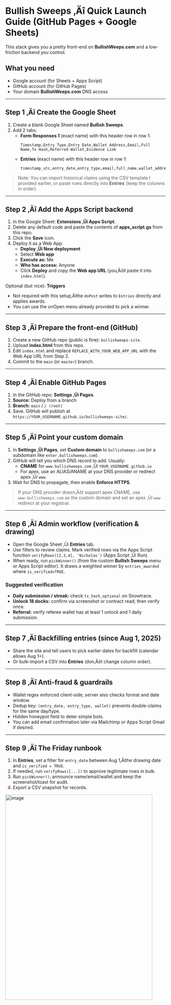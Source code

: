 # Bullish Sweeps ‚Äî Quick Launch Guide (GitHub Pages + Google Sheets)

This stack gives you a pretty front-end on **BullishWeeps.com** and a low-friction backend you control.

## What you need
- Google account (for Sheets + Apps Script)
- GitHub account (for GitHub Pages)
- Your domain **BullishWeeps.com** DNS access

---

## Step 1 ‚Äî Create the Google Sheet
1. Create a blank Google Sheet named **Bullish Sweeps**.
2. Add 2 tabs:
   - **Form Responses 1** (exact name) with this header row in row 1:
     ```
     Timestamp,Entry Type,Entry Date,Wallet Address,Email,Full Name,Tx Hash,Referred Wallet,Evidence Link
     ```
   - **Entries** (exact name) with this header row in row 1:
     ```
     timestamp_utc,entry_date,entry_type,email,full_name,wallet_address,tx_hash_optional,referred_wallet_optional,evidence_link_optional,notes_admin,entries_awarded,tokens_awarded,is_verified,verified_by,verified_at_utc,dedup_key
     ```

> Note: You can import historical claims using the CSV template I provided earlier, or paste rows directly into **Entries** (keep the columns in order).

---

## Step 2 ‚Äî Add the Apps Script backend
1. In the Google Sheet: **Extensions ‚Üí Apps Script**.
2. Delete any default code and paste the contents of **apps_script.gs** from this repo.
3. Click the **Save** icon.
4. Deploy it as a Web App:
   - **Deploy ‚Üí New deployment**
   - Select **Web app**
   - **Execute as:** Me
   - **Who has access:** Anyone
   - Click **Deploy** and copy the **Web app URL** (you‚Äôll paste it into `index.html`).

Optional (but nice): **Triggers**
- Not required with this setup‚Äîthe `doPost` writes to `Entries` directly and applies awards.
- You can use the onOpen menu already provided to pick a winner.

---

## Step 3 ‚Äî Prepare the front-end (GitHub)
1. Create a new GitHub repo (public is fine): `bullishweeps-site`.
2. Upload **index.html** from this repo.
3. Edit `index.html` and replace `REPLACE_WITH_YOUR_WEB_APP_URL` with the Web App URL from Step 2.
4. Commit to the `main` (or `master`) branch.

---

## Step 4 ‚Äî Enable GitHub Pages
1. In the GitHub repo: **Settings ‚Üí Pages**.
2. **Source:** Deploy from a branch
3. **Branch:** `main` / `/ (root)`
4. Save. GitHub will publish at `https://YOUR_USERNAME.github.io/bullishweeps-site/`.

---

## Step 5 ‚Äî Point your custom domain
1. In **Settings ‚Üí Pages**, set **Custom domain** to `bullishweeps.com` (or a subdomain like `enter.bullishweeps.com`).
2. GitHub will tell you which DNS record to add. Usually:
   - **CNAME** for `www.bullishweeps.com` ‚Üí `YOUR_USERNAME.github.io`
   - For apex, use an ALIAS/ANAME at your DNS provider or redirect apex ‚Üí `www`.
3. Wait for DNS to propagate, then enable **Enforce HTTPS**.

> If your DNS provider doesn‚Äôt support apex CNAME, use `www.bullishweeps.com` as the custom domain and set an apex ‚Üí `www` redirect at your registrar.

---

## Step 6 ‚Äî Admin workflow (verification & drawing)
- Open the Google Sheet ‚Üí **Entries** tab.
- Use filters to review claims. Mark verified rows via the Apps Script function `verifyRows([2,3,4], 'Nicholas')` (Apps Script ‚Üí Run).
- When ready, run `pickWinner()` (from the custom **Bullish Sweeps** menu or Apps Script editor). It draws a weighted winner by `entries_awarded` where `is_verified=TRUE`.

### Suggested verification
- **Daily submission / streak:** check `tx_hash_optional` on Snowtrace.
- **Unlock 18 docks:** confirm via screenshot or contract read; then verify once.
- **Referral:** verify referee wallet has at least 1 unlock and 1 daily submission.

---

## Step 7 ‚Äî Backfilling entries (since Aug 1, 2025)
- Share the site and tell users to pick earlier dates for backfill (calendar allows Aug 1+).
- Or bulk-import a CSV into **Entries** (don‚Äôt change column order).

---

## Step 8 ‚Äî Anti-fraud & guardrails
- Wallet regex enforced client-side; server also checks format and date window.
- Dedup key: `(entry_date, entry_type, wallet)` prevents double-claims for the same day/type.
- Hidden honeypot field to deter simple bots.
- You can add email confirmation later via Mailchimp or Apps Script Gmail if desired.

---

## Step 9 ‚Äî The Friday runbook
1. In **Entries**, set a filter for `entry_date` between Aug 1‚Äìthe drawing date and `is_verified = TRUE`.
2. If needed, run `verifyRows([...])` to approve legitimate rows in bulk.
3. Run `pickWinner()`; announce name/email/wallet and keep the screenshot/toast for audit.
4. Export a CSV snapshot for records.

<img width="462" height="642" alt="image" src="https://github.com/user-attachments/assets/d383a503-d532-4db6-bea3-30678b676f73" />
